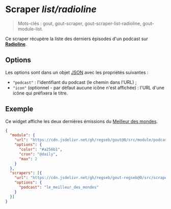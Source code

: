 # Scraper _list/radioline_

> Mots-clés : gout, gout-scraper, gout-scraper-list-radioline, gout-module-list.

Ce scraper récupère la liste des derniers épisodes d'un podcast sur
[**Radioline**](https://fr-fr.radioline.co/).

## Options

Les options sont dans un objet
[JSON](https://www.json.org/json-fr.html "JavaScript Object Notation") avec les
propriétés suivantes :

- `"podcast"` : l'identifiant du podcast (le chemin dans l'URL) ;
- `"icon"` (optionnel - par défaut aucune icône n'est affichée) : l'URL d'une
  icône qui préfixera le titre.

## Exemple

Ce widget affiche les deux dernières émissions du [Meilleur des
mondes](https://www.radioline.co/fr/podcasts/le_meilleur_des_mondes).

```JSON
{
  "module": {
    "url": "https://cdn.jsdelivr.net/gh/regseb/gout@0/src/module/podcast/podcast.js",
    "options": {
      "color": "#a256b1",
      "cron": "@daily",
      "max": 2
    }
  },
  "scrapers": [{
    "url": "https://cdn.jsdelivr.net/gh/regseb/gout-regseb@0/src/scraper/list/radioline/radioline.js",
    "options": {
      "podcast": "le_meilleur_des_mondes"
    }
  }]
}
```

